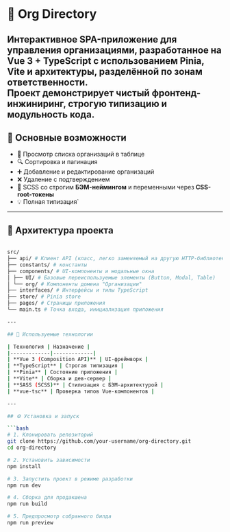 # 📘 Org Directory

Интерактивное **SPA-приложение для управления организациями**, разработанное на **Vue 3 + TypeScript** с использованием **Pinia**, **Vite** и архитектуры, разделённой по зонам ответственности.  
Проект демонстрирует чистый фронтенд-инжиниринг, строгую типизацию и модульность кода.
---

## 🚀 Основные возможности

- 📄 Просмотр списка организаций в таблице  
- 🔍 Сортировка и пагинация  
- ➕ Добавление и редактирование организаций  
- ❌ Удаление с подтверждением  
- 🎨 SCSS со строгим **БЭМ-неймингом** и переменными через **CSS-root-токены**  
- 💡 Полная типизация`

---

## 🧠 Архитектура проекта

```bash

src/
├── api/ # Клиент API (класс, легко заменяемый на другую HTTP-библиотеку)
├── constants/ # константы
├── components/ # UI-компоненты и модальные окна
│ ├── UI/ # Базовые переиспользуемые элементы (Button, Modal, Table)
│ └── org/ # Компоненты домена "Организации"
├── interfaces/ # Интерфейсы и типы TypeScript
├── store/ # Pinia store
├── pages/ # Страницы приложения
└── main.ts # Точка входа, инициализация приложения

---

## 🧩 Используемые технологии

| Технология | Назначение |
|-------------|-------------|
| **Vue 3 (Composition API)** | UI-фреймворк |
| **TypeScript** | Строгая типизация |
| **Pinia** | Состояние приложения |
| **Vite** | Сборка и дев-сервер |
| **SASS (SCSS)** | Стилизация с БЭМ-архитектурой |
| **vue-tsc** | Проверка типов Vue-компонентов |

---

## ⚙️ Установка и запуск

```bash
# 1. Клонировать репозиторий
git clone https://github.com/your-username/org-directory.git
cd org-directory

# 2. Установить зависимости
npm install

# 3. Запустить проект в режиме разработки
npm run dev

# 4. Сборка для продакшена
npm run build

# 5. Предпросмотр собранного билда
npm run preview
